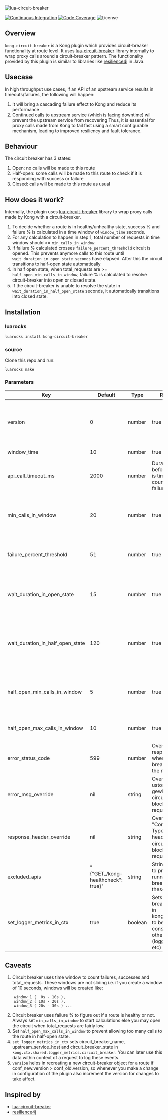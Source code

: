 ![lua-circuit-breaker](./lua-circuit-breaker.svg)

[![Continuous Integration](https://github.com/dream11/lua-circuit-breaker/actions/workflows/ci.yml/badge.svg)](https://github.com/dream11/lua-circuit-breaker/actions/workflows/ci.yml)
[![Code Coverage](https://codecov.io/gh/dream11/lua-circuit-breaker/branch/master/graph/badge.svg?token=6wyFuRgmdG)](https://codecov.io/gh/dream11/lua-circuit-breaker)
![License](https://img.shields.io/badge/license-MIT-green.svg)

## Overview
`kong-circuit-breaker` is a Kong plugin which provides circuit-breaker functionality at route level. It uses [lua-circuit-breaker](https://github.com/dream11/lua-circuit-breaker) library internally to wrap proxy calls around a circuit-breaker pattern. The functionality provided by this plugin is similar to libraries like [resilience4j](https://github.com/resilience4j/resilience4j) in Java.

## Usecase
In high throughput use cases, if an API of an upstream service results in timeouts/failures, the following will happen:
1. It will bring a cascading failure effect to Kong and reduce its performance
2. Continued calls to upstream service (which is facing downtime) wil prevent the upstream service from recovering
Thus, it is essential for proxy calls made from Kong to fail fast using a smart configurable mechanism, leading to improved resiliency and fault tolerance.

## Behaviour
The circuit breaker has 3 states:
1. Open: no calls will be made to this route
2. Half-open: some calls will be made to this route to check if it is responding with success or failure
3. Closed: calls will be made to this route as usual


## How does it work?
Internally, the plugin uses [lua-circuit-breaker](https://github.com/dream11/lua-circuit-breaker) library to wrap proxy calls made by Kong with a circuit-breaker.
1. To decide whether a route is in healthy/unhealthy state, success % and failure % is calculated in a time window of `window_time` seconds. 
2. For any calculation to happen in step 1, total number of requests in time window should >= `min_calls_in_window`.
3. If failure % calculated crosses `failure_percent_threshold` circuit is opened. This prevents anymore calls to this route until `wait_duration_in_open_state seconds` have elapsed. After this the circuit transitions to half-open state automatically
4. In half open state, when total_requests are >= `half_open_min_calls_in_window`, failure % is calculated to resolve circuit-breaker into open or closed state.
5. If the circuit-breaker is unable to resolve the state in `wait_duration_in_half_open_state` seconds, it automatically transitions into closed state.


## Installation

### luarocks
```bash
luarocks install kong-circuit-breaker
```

### source
Clone this repo and run:
```
luarocks make
```


### Parameters

| Key | Default  | Type  | Required | Description |
| --- | --- | --- | --- | --- |
| version | 0 | number | true | Version of configuration, for changes to take affect always increment this number |
| window_time | 10 | number | true | Window size in seconds |
| api_call_timeout_ms |  2000 | number | Duration to wait before request is timed out and counted as failure |
| min_calls_in_window | 20 | number | true | Minimum number of calls to be present in the window to start calculation |
| failure_percent_threshold | 51 | number | true | % of requests that should fail to open the circuit |
| wait_duration_in_open_state | 15 | number | true | Duration(sec) to wait before automatically transitioning from open to half-open state |
| wait_duration_in_half_open_state | 120 | number | true | Duration(sec) to wait in half-open state before automatically transitioning to closed state |
| half_open_min_calls_in_window | 5 | number | true | Minimum number of calls to be present in the half open state to start calculation |
| half_open_max_calls_in_window | 10 | number | true | Maximum calls to allow in half open state |
| error_status_code | 599 | number | Override  response status when circuit-breaker blocks the request |
| error_msg_override | nil | string | Override with ustom messa gewhen circuit-breaker blocks the request |
| response_header_override | nil | string | Override "Content-Type" response header when circuit-breaker blocks the request |
| excluded_apis | "{\"GET_/kong-healthcheck\": true}" | string | Stringified json to prevent running circuit-breaker on these APIs |
| set_logger_metrics_in_ctx | true | boolean | Sets circuit-breaker events in kong.ctx.shared to be consumed by other plugins (logger, APM etc) |

## Caveats

1. Circuit breaker uses time window to count failures, successes and total_requests. These windows are not sliding i.e. if you create a window of 10 seconds, windows will be created like: 
``` 
    window_1 (  0s - 10s ), 
    window_2 ( 10s - 20s ),
    window_3 ( 20s - 30s ) ... 
```
2. Circuit breaker uses failure % to figure out if a route is healthy or not. Always set `min_calls_in_window` to start calculations else you may open the circuit when total_requests are fairly low.
3. Set `half_open_max_calls_in_window` to prevent allowing too many calls to the route in half-open state.
4. `set_logger_metrics_in_ctx` sets circuit_breaker_name, upstream_service_host and circuit_breaker_state in `kong.ctx.shared.logger_metrics.circuit_breaker`. You can later use this data within context of a request to log these events.
5. `version` helps in recreating a new circuit-breaker object for a route if conf_new.version > conf_old.version, so whenever you make a change in configuration of the plugin also increment the version for changes to take affect.


## Inspired by
- [lua-circuit-breaker](https://github.com/dream11/lua-circuit-breaker)
- [resilience4j](https://github.com/resilience4j/resilience4j)
